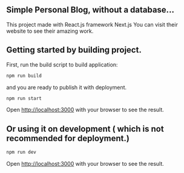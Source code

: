 ## Simple Personal Blog, without a database...
This project made with React.js framework Next.js
You can visit their website to see their amazing work.


## Getting started by building project.

First, run the build script to build application:

```bash
npm run build
```
and you are ready to publish it with deployment.

```bash
npm run start
```
Open [http://localhost:3000](http://localhost:3000) with your browser to see the result.


## Or using it on development ( which is not recommended for deployment.)

```bash
npm run dev
```



Open [http://localhost:3000](http://localhost:3000) with your browser to see the result.
